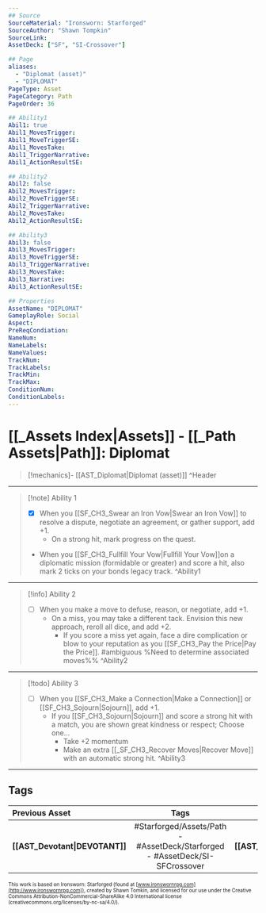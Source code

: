 ```yaml
---
## Source
SourceMaterial: "Ironsworn: Starforged"
SourceAuthor: "Shawn Tompkin"
SourceLink: 
AssetDeck: ["SF", "SI-Crossover"]

## Page
aliases:
  - "Diplomat (asset)"
  - "DIPLOMAT"
PageType: Asset
PageCategory: Path
PageOrder: 36

## Ability1
Abil1: true
Abil1_MovesTrigger:
Abil1_MoveTriggerSE:
Abil1_MovesTake:
Abil1_TriggerNarrative:
Abil1_ActionResultSE:

## Ability2
Abil2: false
Abil2_MovesTrigger:
Abil2_MoveTriggerSE:
Abil2_TriggerNarrative:
Abil2_MovesTake:
Abil2_ActionResultSE:

## Ability3
Abil3: false
Abil3_MovesTrigger:
Abil3_MoveTriggerSE:
Abil3_TriggerNarrative:
Abil3_MovesTake:
Abil3_Narrative:
Abil3_ActionResultSE:

## Properties
AssetName: "DIPLOMAT"
GameplayRole: Social
Aspect: 
PreReqCondiation: 
NameNum:
NameLabels:
NameValues:
TrackNum:
TrackLabels:
TrackMin:
TrackMax:
ConditionNum:
ConditionLabels:
---
```

# [[_Assets Index|Assets]] - [[_Path Assets|Path]]: Diplomat
> [!mechanics]- [[AST_Diplomat|Diplomat (asset)]] ^Header
___
> [!note] Ability 1
> - [x] When you [[SF_CH3_Swear an Iron Vow|Swear an Iron Vow]] to resolve a dispute, negotiate an agreement, or gather support, add +1.
> 	- On a strong hit, mark progress on the quest. 
> - When you  [[SF_CH3_Fullfill Your Vow|Fullfill Your Vow]]on a diplomatic mission (formidable or greater) and score a hit, also mark 2 ticks on your bonds legacy track. ^Ability1
___
> [!info] Ability 2
> - [ ] When you make a move to defuse, reason, or negotiate, add +1. 
> 	- On a miss, you may take a different tack. Envision this new approach, reroll all dice, and add +2. 
> 		- If you score a miss yet again, face a dire complication or blow to your reputation as you [[SF_CH3_Pay the Price|Pay the Price]]. #ambiguous %Need to determine associated moves%% ^Ability2
___
> [!todo] Ability 3
> - [ ] When you [[SF_CH3_Make a Connection|Make a Connection]] or [[SF_CH3_Sojourn|Sojourn]], add +1. 
> 	- If you [[SF_CH3_Sojourn|Sojourn]] and score a strong hit with a match, you are shown great kindness or respect; Choose one...
> 		- Take +2 momentum
> 		- Make an extra [[_SF_CH3_Recover Moves|Recover Move]] with an automatic strong hit. ^Ability3
___

## Tags
| Previous Asset | Tags | Next Asset |
| :--- | :---: | ---: |
| **[[AST_Devotant\|DEVOTANT]]** | #Starforged/Assets/Path - #AssetDeck/Starforged - #AssetDeck/SI-SFCrossover | **[[AST_Empath\|EMPATH]]** |

<font size=-2>This work is based on Ironsworn: Starforged (found at [www.ironswornrpg.com](http://www.ironswornrpg.com)), created by Shawn Tomkin, and licensed for our use under the Creative Commons Attribution-NonCommercial-ShareAlike 4.0 International license  (creativecommons.org/licenses/by-nc-sa/4.0/).</font>